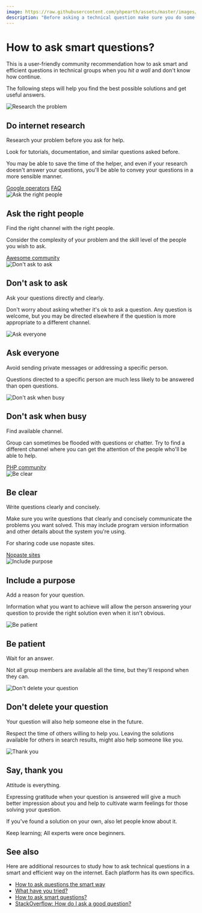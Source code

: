```yaml
---
image: https://raw.githubusercontent.com/phpearth/assets/master/images/content/smart-questions/intro.jpg
description: "Before asking a technical question make sure you do some research and study your issue on your own first."
---
```


# How to ask smart questions?

This is a user-friendly community recommendation how to ask smart and efficient
questions in technical groups when you *hit a wall* and don't know how continue.

The following steps will help you find the best possible solutions and get useful
answers.

<div class="ui relaxed divided items">
  <div class="item">
    <div class="image">
      <img src="https://media.giphy.com/media/3ohs4Aa0cVe4X22Kvm/giphy.gif" alt="Research the problem">
    </div>
    <div class="content">
      <h2 class="header">Do internet research</h2>
      <div class="meta">
        <span>Research your problem before you ask for help.</span>
      </div>
      <div class="description">
        <p>Look for tutorials, documentation, and similar questions asked before.</p>
        <p>You may be able to save the time of the helper, and even if your
        research doesn't answer your questions, you'll be able to convey your
        questions in a more sensible manner.</p>
      </div>
      <div class="extra">
        <a class="ui blue label" href="https://php.earth/docs/faq/misc/how-to-google"><i class="attach icon"></i> Google operators</a>
        <a class="ui blue label" href="https://php.earth/docs/faq"><i class="attach icon"></i> FAQ</a>
      </div>
    </div>
  </div>

  <div class="item">
    <div class="image">
      <img src="https://raw.githubusercontent.com/phpearth/PHP.earth/master/assets/images/community/smart-questions/3.png" alt="Ask the right people">
    </div>
    <div class="content">
      <h2 class="header">Ask the right people</h2>
      <div class="meta">
        <span>Find the right channel with the right people.</span>
      </div>
      <div class="description">
        <p>Consider the complexity of your problem and the skill level of the
        people you wish to ask.</p>
      </div>
      <div class="extra">
        <a class="ui blue label" href="https://github.com/phpearth/awesome-community"><i class="globe icon"></i> Awesome community</a>
      </div>
    </div>
  </div>

  <div class="item">
    <div class="image">
      <img src="https://raw.githubusercontent.com/phpearth/PHP.earth/master/assets/images/community/smart-questions/1.png" alt="Don't ask to ask">
    </div>
    <div class="content">
      <h2 class="header">Don't ask to ask</h2>
      <div class="meta">
        <span>Ask your questions directly and clearly.</span>
      </div>
      <div class="description">
        <p>Don't worry about asking whether it's ok to ask a question. Any
        question is welcome, but you may be directed elsewhere if the question
        is more appropriate to a different channel.</p>
      </div>
    </div>
  </div>

  <div class="item">
    <div class="image">
      <img src="https://raw.githubusercontent.com/phpearth/assets/master/images/content/smart-questions/group.png" alt="Ask everyone">
    </div>
    <div class="content">
      <h2 class="header">Ask everyone</h2>
      <div class="meta">
        <span>Avoid sending private messages or addressing a specific person.</span>
      </div>
      <div class="description">
        <p>Questions directed to a specific person are much less likely to be
        answered than open questions.</p>
      </div>
    </div>
  </div>

  <div class="item">
    <div class="image">
      <img src="https://raw.githubusercontent.com/phpearth/PHP.earth/master/assets/images/community/smart-questions/6.png" alt="Don't ask when busy">
    </div>
    <div class="content">
      <h2 class="header">Don't ask when busy</h2>
      <div class="meta">
        <span>Find available channel.</span>
      </div>
      <div class="description">
        <p>Group can sometimes be flooded with questions or chatter. Try to find
        a different channel where you can get the attention of the people who'll
        be able to help.</p>
      </div>
      <div class="extra">
        <a class="ui blue label" href="https://php.earth/docs/php/community/groups"><i class="globe icon"></i> PHP community</a>
      </div>
    </div>
  </div>

  <div class="item">
    <div class="image">
      <img src="https://raw.githubusercontent.com/phpearth/PHP.earth/master/assets/images/community/smart-questions/7.png" alt="Be clear">
    </div>
    <div class="content">
      <h2 class="header">Be clear</h2>
      <div class="meta">
        <span>Write questions clearly and concisely.</span>
      </div>
      <div class="description">
        <p>Make sure you write questions that clearly and concisely communicate
        the problems you want solved. This may include program version
        information and other details about the system you're using.</p>
        <p>For sharing code use nopaste sites.</p>
      </div>
      <div class="extra">
        <a class="ui blue label" href="https://php.earth/docs/interop/nopaste"><i class="attach icon"></i> Nopaste sites</a>
      </div>
    </div>
  </div>

  <div class="item">
    <div class="image">
      <img src="https://raw.githubusercontent.com/phpearth/PHP.earth/master/assets/images/community/smart-questions/8.png" alt="Include purpose">
    </div>
    <div class="content">
      <h2 class="header">Include a purpose</h2>
      <div class="meta">
        <span>Add a reason for your question.</span>
      </div>
      <div class="description">
        <p>Information what you want to achieve will allow the person answering
        your question to provide the right solution even when it isn't obvious.</p>
      </div>
    </div>
  </div>

  <div class="item">
    <div class="image">
      <img src="https://raw.githubusercontent.com/phpearth/PHP.earth/master/assets/images/community/smart-questions/9.png" alt="Be patient">
    </div>
    <div class="content">
      <h2 class="header">Be patient</h2>
      <div class="meta">
        <span>Wait for an answer.</span>
      </div>
      <div class="description">
        <p>Not all group members are available all the time, but they'll respond
        when they can.</p>
      </div>
    </div>
  </div>

  <div class="item">
    <div class="image">
      <img src="https://raw.githubusercontent.com/phpearth/assets/master/images/content/smart-questions/stress-ball.jpg" alt="Don't delete your question">
    </div>
    <div class="content">
      <h2 class="header">Don't delete your question</h2>
      <div class="meta">
        <span>Your question will also help someone else in the future.</span>
      </div>
      <div class="description">
        <p>Respect the time of others willing to help you. Leaving the solutions
        available for others in search results, might also help someone like you.</p>
      </div>
    </div>
  </div>

  <div class="item">
    <div class="image">
      <img src="https://raw.githubusercontent.com/phpearth/assets/master/images/content/smart-questions/thank-you.jpg" alt="Thank you">
    </div>
    <div class="content">
      <h2 class="header">Say, thank you</h2>
      <div class="meta">
        <span>Attitude is everything.</span>
      </div>
      <div class="description">
        <p>Expressing gratitude when your question is answered will give a much
        better impression about you and help to cultivate warm feelings for
        those solving your question.</p>
        <p>If you've found a solution on your own, also let people know about it.</p>
      </div>
    </div>
  </div>
</div>

Keep learning; All experts were once beginners.

## See also

Here are additional resources to study how to ask technical questions in a smart
and efficient way on the internet. Each platform has its own specifics.

* [How to ask questions the smart way](http://catb.org/~esr/faqs/smart-questions.html)
* [What have you tried?](http://mattgemmell.com/what-have-you-tried/)
* [How to ask smart questions?](http://doctormo.org/2010/07/23/asking-smart-questions/)
* [StackOverflow: How do I ask a good question?](http://stackoverflow.com/help/how-to-ask)
